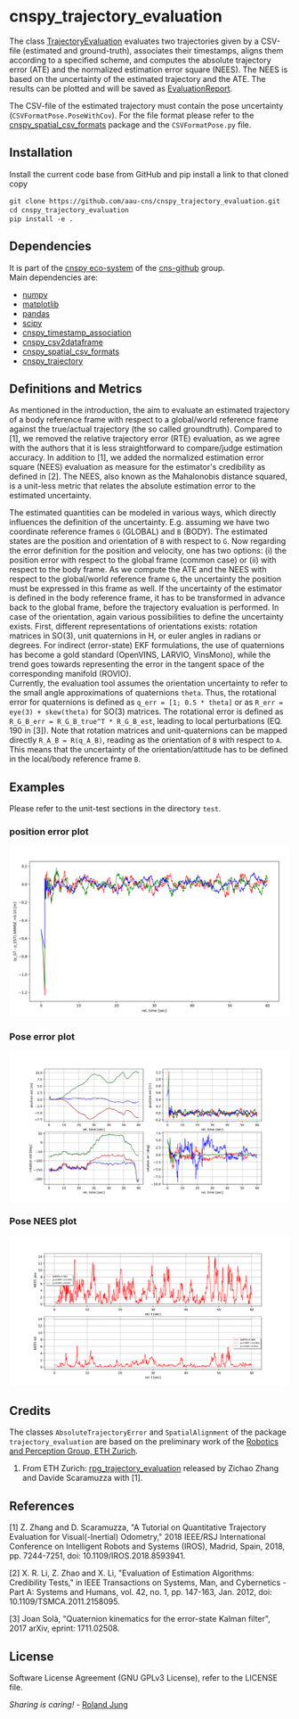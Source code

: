 # cnspy_trajectory_evaluation

The class [TrajectoryEvaluation](./cnspy_trajectory_evaluation/TrajectoryEvaluation.py) evaluates two trajectories given by a CSV-file (estimated and ground-truth), associates their timestamps, aligns them according to a specified scheme, and computes the absolute trajectory error (ATE) and the normalized estimation error square (NEES). The NEES is based on the uncertainty of the estimated trajectory and the ATE. 
The results can be plotted and will be saved as [EvaluationReport](./cnspy_trajectory_evaluation/EvaluationReport.py).

The CSV-file of the estimated trajectory must contain the pose uncertainty (`CSVFormatPose.PoseWithCov`). For the file format please refer to the [cnspy_spatial_csv_formats](https://github.com/aau-cns/cnspy_spatial_csv_formats) package and the `CSVFormatPose.py` file. 

## Installation

Install the current code base from GitHub and pip install a link to that cloned copy
```
git clone https://github.com/aau-cns/cnspy_trajectory_evaluation.git
cd cnspy_trajectory_evaluation
pip install -e .
```


## Dependencies

It is part of the [cnspy eco-system](hhttps://github.com/aau-cns/cnspy_eco_system_test) of the [cns-github](https://github.com/aau-cns) group.  
Main dependencies are:
* [numpy]()
* [matplotlib]()
* [pandas]()
* [scipy]()
* [cnspy_timestamp_association](https://github.com/aau-cns/cnspy_timestamp_association)
* [cnspy_csv2dataframe](https://github.com/aau-cns/cnspy_csv2dataframe)
* [cnspy_spatial_csv_formats](https://github.com/aau-cns/cnspy_spatial_csv_formats)
* [cnspy_trajectory](https://github.com/aau-cns/cnspy_trajectory)  

## Definitions and Metrics

As mentioned in the introduction, the aim to evaluate an estimated trajectory of a body reference frame with respect to a global/world reference frame against the true/actual trajectory (the so called groundtruth). Compared to [1], we removed the relative trajectory error (RTE) evaluation, as we agree with the authors that it is less straightforward to compare/judge estimation accuracy. In addition to [1], we added the normalized estimation error square (NEES) evaluation as measure for the estimator's credibility as defined in [2]. The NEES, also known as the Mahalonobis distance squared, is a unit-less metric that relates the absolute estimation error to the estimated uncertainty.  

The estimated quantities can be modeled in various ways, which directly influences the definition of the uncertainty. E.g. assuming we have two coordinate reference frames `G` (GLOBAL) and `B` (BODY). The estimated states are the position and orientation of `B` with respect to `G`. Now regarding the error definition for the position and velocity, one has two options: (i) the position error with respect to the global frame (common case) or (ii) with respect to the body frame. 
As we compute the ATE and the NEES with respect to the global/world reference frame `G`, the uncertainty the position must be expressed in this frame as well. If the uncertainty of the estimator is defined in the body reference frame, it has to be transformed in advance back to the global frame, before the trajectory evaluation is performed. 
In case of the orientation, again various possibilities to define the uncertainty exists. 
First, different representations of orientations exists: rotation matrices in SO(3), unit quaternions in H, or euler angles in radians or degrees. For indirect (error-state) EKF formulations, the use of quaternions has become a gold standard (OpenVINS, LARVIO, VinsMono), while the trend goes towards representing the error in the tangent space of the corresponding manifold (ROVIO).  
Currently, the evaluation tool assumes the orientation uncertainty to refer to the small angle approximations of quaternions `theta`.
Thus, the rotational error for quaternions is defined as `q_err = [1; 0.5 * theta]` or as `R_err = eye(3) + skew(theta)` for SO(3) matrices.
The rotational error is defined as `R_G_B_err = R_G_B_true^T * R_G_B_est`, leading to local perturbations (EQ. 190 in [3]). Note that rotation matrices and unit-quaternions can be mapped directly `R_A_B = R(q_A_B)`, reading as the orientation of `B` with respect to `A`. This means that the uncertainty of the orientation/attitude has to be defined in the local/body reference frame `B`.

## Examples

Please refer to the unit-test sections in the directory `test`.

### position error plot

![p_ARMSE](./doc/p_ARMSE.png "folder structure")

### Pose error plot

![pose-err-plot](./doc/pose-err-plot.png "folder structure")

### Pose NEES plot

![pose-nees](./doc/pose-nees.png "folder structure")

## Credits

The classes `AbsoluteTrajectoryError` and `SpatialAlignment` of the  package `trajectory_evaluation` are based on the preliminary work of the  [Robotics and Perception Group, ETH Zurich](http://rpg.ifi.uzh.ch/index.html).


1) From ETH Zurich: [rpg_trajectory_evaluation](https://github.com/uzh-rpg/rpg_trajectory_evaluation) released by Zichao Zhang and Davide Scaramuzza with [1]. 

## References

[1] Z. Zhang and D. Scaramuzza, "A Tutorial on Quantitative Trajectory Evaluation for Visual(-Inertial) Odometry," 2018 IEEE/RSJ International Conference on Intelligent Robots and Systems (IROS), Madrid, Spain, 2018, pp. 7244-7251, doi: 10.1109/IROS.2018.8593941.

[2] X. R. Li, Z. Zhao and X. Li, "Evaluation of Estimation Algorithms: Credibility Tests," in IEEE Transactions on Systems, Man, and Cybernetics - Part A: Systems and Humans, vol. 42, no. 1, pp. 147-163, Jan. 2012, doi: 10.1109/TSMCA.2011.2158095.

[3] Joan Solà, "Quaternion kinematics for the error-state Kalman filter", 2017 arXiv, eprint: 1711.02508.

## License

Software License Agreement (GNU GPLv3  License), refer to the LICENSE file.

*Sharing is caring!* - [Roland Jung](https://github.com/jungr-ait)  
